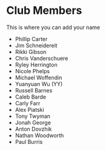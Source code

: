 Club Members
============

This is where you can add your name 


* Phillip Carter
* Jim Schneidereit
* Rikki Gibson
* Chris Vanderschuere
* Ryley Herrington
* Nicole Phelps
* Michael Woffendin
* Yuanyuan Wu (YY)
* Russell Barnes
* Caleb Barde
* Carly Farr
* Alex Piatski
* Tony Twyman
* Jonah George
* Anton Dovzhik
* Nathan Woodworth
* Paul Burris
